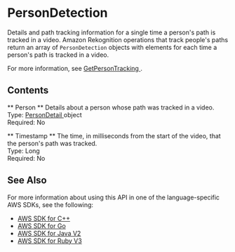 # PersonDetection<a name="API_PersonDetection"></a>

Details and path tracking information for a single time a person's path is tracked in a video\. Amazon Rekognition operations that track people's paths return an array of `PersonDetection` objects with elements for each time a person's path is tracked in a video\. 

For more information, see [ GetPersonTracking ](API_GetPersonTracking.md)\. 

## Contents<a name="API_PersonDetection_Contents"></a>

 ** Person **   <a name="rekognition-Type-PersonDetection-Person"></a>
Details about a person whose path was tracked in a video\.  
Type: [ PersonDetail ](API_PersonDetail.md) object  
Required: No

 ** Timestamp **   <a name="rekognition-Type-PersonDetection-Timestamp"></a>
The time, in milliseconds from the start of the video, that the person's path was tracked\.  
Type: Long  
Required: No

## See Also<a name="API_PersonDetection_SeeAlso"></a>

For more information about using this API in one of the language\-specific AWS SDKs, see the following:
+  [ AWS SDK for C\+\+](https://docs.aws.amazon.com/goto/SdkForCpp/rekognition-2016-06-27/PersonDetection) 
+  [ AWS SDK for Go](https://docs.aws.amazon.com/goto/SdkForGoV1/rekognition-2016-06-27/PersonDetection) 
+  [ AWS SDK for Java V2](https://docs.aws.amazon.com/goto/SdkForJavaV2/rekognition-2016-06-27/PersonDetection) 
+  [ AWS SDK for Ruby V3](https://docs.aws.amazon.com/goto/SdkForRubyV3/rekognition-2016-06-27/PersonDetection) 